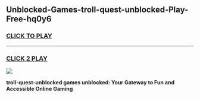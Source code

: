 
## Unblocked-Games-troll-quest-unblocked-Play-Free-hq0y6
<h3>
<a href="https://premium76.site?title=troll-quest-unblocked&ref=23A">CLICK TO PLAY</a></h3>
<hr>

<h3>
<a href="https://premium76.site?title=troll-quest-unblocked&ref=23A">CLICK 2 PLAY</a>
  
</h3>

<a href="https://premium76.site?title=troll-quest-unblocked&ref=23A"><img src="https://clearcache.store/games.png"></a>


**troll-quest-unblocked games unblocked: Your Gateway to Fun and Accessible Online Gaming**

